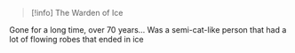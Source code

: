> [!info] The Warden of Ice

Gone for a long time, over 70 years... Was a semi-cat-like person that had a lot of flowing robes that ended in ice
